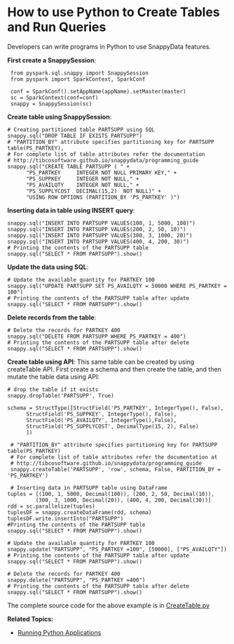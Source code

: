 <a id="howto-python"></a>
# How to use Python to Create Tables and Run Queries

Developers can write programs in Python to use SnappyData features. 

**First create a SnappySession**:

```pre
 from pyspark.sql.snappy import SnappySession
 from pyspark import SparkContext, SparkConf

 conf = SparkConf().setAppName(appName).setMaster(master)
 sc = SparkContext(conf=conf)
 snappy = SnappySession(sc)
```

**Create table using SnappySession**:

```pre
# Creating partitioned table PARTSUPP using SQL
snappy.sql("DROP TABLE IF EXISTS PARTSUPP")
# "PARTITION_BY" attribute specifies partitioning key for PARTSUPP table(PS_PARTKEY),
# For complete list of table attributes refer the documentation
# http://tibcosoftware.github.io/snappydata/programming_guide
snappy.sql("CREATE TABLE PARTSUPP ( " +
      "PS_PARTKEY     INTEGER NOT NULL PRIMARY KEY," +
      "PS_SUPPKEY     INTEGER NOT NULL," +
      "PS_AVAILQTY    INTEGER NOT NULL," +
      "PS_SUPPLYCOST  DECIMAL(15,2)  NOT NULL)" +
      "USING ROW OPTIONS (PARTITION_BY 'PS_PARTKEY' )")
```

**Inserting data in table using INSERT query**:

```pre
snappy.sql("INSERT INTO PARTSUPP VALUES(100, 1, 5000, 100)")
snappy.sql("INSERT INTO PARTSUPP VALUES(200, 2, 50, 10)")
snappy.sql("INSERT INTO PARTSUPP VALUES(300, 3, 1000, 20)")
snappy.sql("INSERT INTO PARTSUPP VALUES(400, 4, 200, 30)")
# Printing the contents of the PARTSUPP table
snappy.sql("SELECT * FROM PARTSUPP").show()
```

**Update the data using SQL**:

```pre
# Update the available quantity for PARTKEY 100
snappy.sql("UPDATE PARTSUPP SET PS_AVAILQTY = 50000 WHERE PS_PARTKEY = 100")
# Printing the contents of the PARTSUPP table after update
snappy.sql("SELECT * FROM PARTSUPP").show()
```    

**Delete records from the table**:
```pre
# Delete the records for PARTKEY 400
snappy.sql("DELETE FROM PARTSUPP WHERE PS_PARTKEY = 400")
# Printing the contents of the PARTSUPP table after delete
snappy.sql("SELECT * FROM PARTSUPP").show()
```

**Create table using API**:
This same table can be created by using createTable API. First create a schema and then create the table, and then mutate the table data using API:

```pre
# drop the table if it exists
snappy.dropTable('PARTSUPP', True)

schema = StructType([StructField('PS_PARTKEY', IntegerType(), False),
      StructField('PS_SUPPKEY', IntegerType(), False),
      StructField('PS_AVAILQTY', IntegerType(),False),
      StructField('PS_SUPPLYCOST', DecimalType(15, 2), False)
      ])

 # "PARTITION_BY" attribute specifies partitioning key for PARTSUPP table(PS_PARTKEY)
 # For complete list of table attributes refer the documentation at
 # http://tibcosoftware.github.io/snappydata/programming_guide
 snappy.createTable('PARTSUPP', 'row', schema, False, PARTITION_BY = 'PS_PARTKEY')

 # Inserting data in PARTSUPP table using DataFrame
tuples = [(100, 1, 5000, Decimal(100)), (200, 2, 50, Decimal(10)),
         (300, 3, 1000, Decimal(20)), (400, 4, 200, Decimal(30))]
rdd = sc.parallelize(tuples)
tuplesDF = snappy.createDataFrame(rdd, schema)
tuplesDF.write.insertInto("PARTSUPP")
#Printing the contents of the PARTSUPP table
snappy.sql("SELECT * FROM PARTSUPP").show()

# Update the available quantity for PARTKEY 100
snappy.update("PARTSUPP", "PS_PARTKEY =100", [50000], ["PS_AVAILQTY"])
# Printing the contents of the PARTSUPP table after update
snappy.sql("SELECT * FROM PARTSUPP").show()

# Delete the records for PARTKEY 400
snappy.delete("PARTSUPP", "PS_PARTKEY =400")
# Printing the contents of the PARTSUPP table after delete
snappy.sql("SELECT * FROM PARTSUPP").show()
```

The complete source code for the above example is in [CreateTable.py](https://github.com/TIBCOSoftware/snappydata/blob/master/examples/src/main/python/CreateTable.py)

**Related Topics:**

- [Running Python Applications](../programming_guide/snappydata_jobs.md#running-python-applications)
